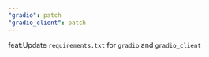 ```yaml
---
"gradio": patch
"gradio_client": patch
---
```


feat:Update `requirements.txt` for `gradio` and `gradio_client`
